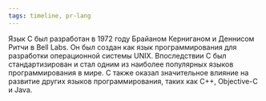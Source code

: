 ```yaml
---
tags: timeline, pr-lang
--- 
```


<span 
	  class='ob-timelines-interpretation' 
	  data-date='1972-05-19' 
	  data-event_title='Си' 
	  data-class='pr-lang' 
	  data-interpretation_number='3'
	  data-title='История'
	  > 
</span>

Язык C был разработан в 1972 году Брайаном Керниганом и Деннисом Ритчи в Bell Labs. Он был создан как язык программирования для разработки операционной системы UNIX. Впоследствии C был стандартизирован и стал одним из наиболее популярных языков программирования в мире. C также оказал значительное влияние на развитие других языков программирования, таких как C++, Objective-C и Java.


